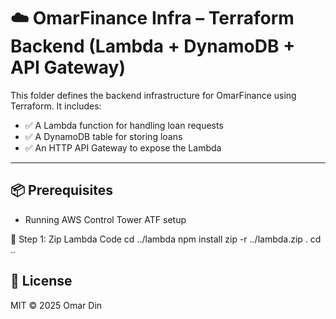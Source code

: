 # ☁️ OmarFinance Infra – Terraform Backend (Lambda + DynamoDB + API Gateway)

This folder defines the backend infrastructure for OmarFinance using Terraform. It includes:

- ✅ A Lambda function for handling loan requests
- ✅ A DynamoDB table for storing loans
- ✅ An HTTP API Gateway to expose the Lambda

---

## 📦 Prerequisites

- Running AWS Control Tower ATF setup

📁 Step 1: Zip Lambda Code
cd ../lambda
npm install
zip -r ../lambda.zip .
cd ..

## 📄 License

MIT © 2025 Omar Din
